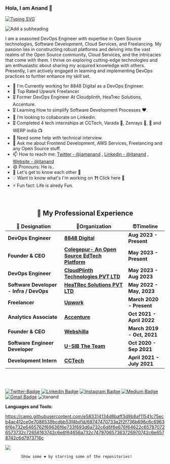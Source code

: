 
### Hola, I am Anand 👋

[![Typing SVG](https://readme-typing-svg.demolab.com?font=Poppins&weight=600&size=24&pause=1000&color=F74C4C&width=435&lines=Hi+%F0%9F%91%8B%2C+I+am+Anand.;A+Developer+%26+a+DevSecOps+Learner)](https://git.io/typing-svg)

![Add a subheading](https://user-images.githubusercontent.com/38817976/225311019-495d9965-0fc0-491d-9755-d29ace339761.png)


I am a seasoned DevOps Engineer with expertise in Open Source technologies, Software Development, Cloud Services, and Freelancing. My passion lies in constructing robust platforms and delving into the vast realms of the Open Source community, Cloud Services, and the intricacies that come with them. I thrive on exploring cutting-edge technologies and am enthusiastic about sharing my acquired knowledge with others. Presently, I am actively engaged in learning and implementing DevOps practices to further enhance my skill set.

- 🌱 I'm Currently working for 8848 Digital as a DevOps Engineer.
- 🥇 Top Rated Upwork Freelancer
- 🎖  Former DevOps Engineer At Cloudplinth, HeaTrec Solutions, Accenture.
- 🎖  Learning How to simplify Software Development Processes ❤️.
- 👯 I’m looking to collaborate on Linkedin.
- 🎖 Completed 4 tech internships at CCTech, Varada 🛒, Zenrays 🎥, 🚗 and WERP india 📺
- 🤔 Need some help with technical interview.
- 💬 Ask me about Frontend Development, AWS Services, Freelancing and any Open Source stuff.
- 📫 How to reach me: [Twitter - @iamanand](https://twitter.com/AnandMo00714761) , [Linkedin - @itanand](https://www.linkedin.com/in/itanand/) , [Website - @itanand](https://itanand.netlify.app/)
- 😄 Pronouns: He is..
- 💭 Let's get to know each other 🌟
- 💡 Want to know what's I'm working on ❓❗️ Click here 💎
- ⚡ Fun fact: Life is alredy Fun.
 
<!--  ## Work Experience :

* Software Engineer at HeaTRec Solutions Pvt. Ltd.
* Former  Analytics Associate at [Accenture]
* Founder & Instructor at [Unusual Engineer](https://www.youtube.com/channel/unusualengineer)
* Founder & CEO at [Webshilla](https://www.webshilla.com) -->

<br/>

 
 <h2 align="center" id = "work-experience">🚀 My Professional Experience </h2> 
<div align="center">
<table>
  <thead align="center">
    <tr border: none;>
      <td><b> 💼 Designation </b></td> 
      <td><b> 🏢Organization </b></td> 
      <td><b> ⏰Timeline  </b></td> 
      </tr>
  </thead>
  <tbody> 
   <tr>
      <td> <b>DevOps Engineer </b> </td>
      <td><a href="[https://8848digital.com/]"/><b>8848 Digital</b></a></td>
      <td> <b>Aug 2023 - Present </b> </td>
   </tr>
   <tr>
      <td> <b>Founder & CEO </b> </td>
      <td><a href="[https://collegepur.com/]"/><b>Colegepur- An Open Source EdTech Platform</b></a></td>
      <td> <b>May 2023 - Present </b> </td>
   </tr>
   <tr>
      <td> <b> DevOps Engineer</b> </td>
      <td><a href="[https://cloudplinth.com/]"/><b>CloudPlinth Technologies PVT LTD </b></a></td>
      <td> <b>May 2023 - Aug 2023 </b> </td>
   </tr>
    <tr>
      <td> <b> Software Developer -  Infra / DevOps</b> </td>
      <td><a href="[https://heatrecsolutions.com/]"/><b>HeaTRec Solutions PVT LTD</b></a></td>
      <td> <b>May 2022 - May, 2023 </b> </td>
   </tr>
   <tr>
      <td> <b>Freelancer </b> </td>
      <td><a href="[https://www.upwork.com/freelancers/itanand/]"/><b>Upwork</b></a></td>
      <td> <b>March 2020 - Present </b> </td>
   </tr>
   <tr>
      <td> <b> Analytics Associate </b> </td>
      <td><a href="[https://www.accenture.com/]"/><b>Accenture</b></a></td>
      <td> <b>Oct 2021 - April 2022</b> </td>
   </tr>
   <tr>
      <td> <b> Founder & CEO </b> </td>
      <td><a href="https://www.webshilla.com"/><b>Webshilla</b></a></td>
      <td> <b>March 2019 - Oct, 2021</b> </td>
   </tr>
   <tr>
      <td> <b> Software Engineer Developer</b> </td>
      <td><a href="[https://www.usibtheteam.com/]"/><b>U-SIB The Team</b></a></td>
      <td> <b>Oct 2020 - Sep 2021</b> </td>
   </tr> 
   <tr>
      <td> <b>Development Intern </b> </td>
      <td><a href="[https://cctech.co.in/]"/><b>CCTech</b></a></td>
      <td> <b>April 2021 - July 2021</b> </td>
   </tr> 
   </tbody>	 
</table>
</div>
<br/>
 
<br/>
 
 
 [![Twitter-Badge](https://img.shields.io/twitter/follow/itanand?style=social&link=https://www.twitter.com/itanand/)](https://twitter.com/AnandMo00714761)
[![Linkedin Badge](https://img.shields.io/badge/-itanand-blue?style=flat-square&logo=Linkedin&logoColor=white&link=https://www.linkedin.com/in/itanand/)](https://www.linkedin.com/in/itanand/)
[![Instagram Badge](https://img.shields.io/badge/-data.integer-purple?style=flat-square&logo=instagram&logoColor=white&link=https://instagram.com/data.integer/)](https://instagram.com/data.integer)
[![Medium Badge](https://img.shields.io/badge/-@itanand-03a57a?style=flat-square&labelColor=000000&logo=Medium&link=https://medium.com/@itanand/)](https://medium.com/@itanand)
[![Gmail Badge](https://img.shields.io/badge/-hey.itanand@gmail.com-c14438?style=flat-square&logo=Gmail&logoColor=white&link=mailto:ehey.itanand@gmail.com)](mailto:hey.itanand@gmail.com)
<img src="https://komarev.com/ghpvc/?username=itanand" alt="itanand"/>



 **Languages and Tools:**  

https://camo.githubusercontent.com/e583314134d8baff3d9b8af11541c75ecb4ac412ce0e7086539bcdbb53f4bd1d/68747470733a2f2f736b696c6c69636f6e732e6465762f69636f6e733f693d6a732c6d6f6e676f64622c657870726573732c72656163742c6e6f64656a732c747970657363726970742c6e6578742c6d7973716c

    


<img src="https://github-readme-stats.vercel.app/api?username=itanand&&show_icons=true&title_color=ffffff&icon_color=bb2acf&text_color=daf7dc&bg_color=151515">



           Show some ❤️ by starring some of the repositories!
